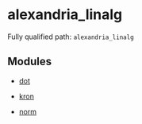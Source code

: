 # alexandria_linalg

Fully qualified path: `alexandria_linalg`

## Modules

- [dot](./alexandria_linalg-dot.md)

- [kron](./alexandria_linalg-kron.md)

- [norm](./alexandria_linalg-norm.md)

